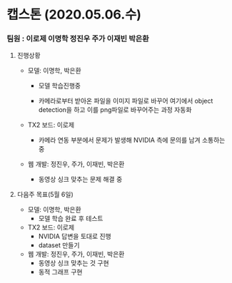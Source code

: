 # 캡스톤 (2020.05.06.수)

###  **팀원 : 이로제 이명학 정진우 주가 이재빈 박은환** 



1. 진행상황

   - 모델: 이명학, 박은환

     - 모델 학습진행중

     - 카메라로부터 받아온 파일을 이미지 파일로 바꾸어 여기에서 object detection을 하고 이를 png파일로 바꾸어주는 과정 자동화

   - TX2 보드: 이로제

     -  카메라 연동 부분에서 문제가 발생해 NVIDIA 측에 문의를 남겨 소통하는 중 

   - 웹 개발: 정진우, 주가, 이재빈, 박은환

     -  동영상 싱크 맞추는 문제 해결 중 
     
     
   
2. 다음주 목표(5월 6일)

   - 모델: 이명학, 박은환
     - 모델 학습 완료 후 테스트
   - TX2 보드: 이로제
     - NVIDIA 답변을 토대로 진행
     - dataset 만들기
   - 웹 개발: 정진우, 주가, 이재빈, 박은환
     -  동영상 싱크 맞추는 것 구현
     -  동적 그래프 구현